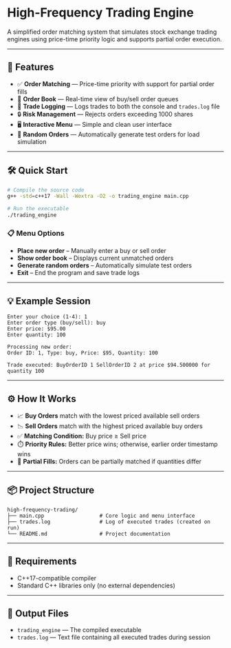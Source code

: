 # High-Frequency Trading Engine

A simplified order matching system that simulates stock exchange trading engines using price-time priority logic and supports partial order execution.

---

## 🚀 Features

- ✅ **Order Matching** — Price-time priority with support for partial order fills  
- 📘 **Order Book** — Real-time view of buy/sell order queues  
- 📝 **Trade Logging** — Logs trades to both the console and `trades.log` file  
- 🔒 **Risk Management** — Rejects orders exceeding 1000 shares  
- 🖥️ **Interactive Menu** — Simple and clean user interface  
- 🧪 **Random Orders** — Automatically generate test orders for load simulation

---

## 🛠️ Quick Start

```bash
# Compile the source code
g++ -std=c++17 -Wall -Wextra -O2 -o trading_engine main.cpp

# Run the executable
./trading_engine
```

### 📋 Menu Options

- **Place new order** – Manually enter a buy or sell order
- **Show order book** – Displays current unmatched orders
- **Generate random orders** – Automatically simulate test orders
- **Exit** – End the program and save trade logs

---

## 💡 Example Session

```
Enter your choice (1-4): 1
Enter order type (buy/sell): buy
Enter price: $95.00
Enter quantity: 100

Processing new order:
Order ID: 1, Type: buy, Price: $95, Quantity: 100

Trade executed: BuyOrderID 1 SellOrderID 2 at price $94.500000 for quantity 100
```

---

## ⚙️ How It Works

- 📈 **Buy Orders** match with the lowest priced available sell orders
- 📉 **Sell Orders** match with the highest priced available buy orders
- ✅ **Matching Condition:** Buy price ≥ Sell price
- ⏱️ **Priority Rules:** Better price wins; otherwise, earlier order timestamp wins
- 🔁 **Partial Fills:** Orders can be partially matched if quantities differ

---

## 📦 Project Structure

```
high-frequency-trading/
├── main.cpp                  # Core logic and menu interface
├── trades.log                # Log of executed trades (created on run)
└── README.md                 # Project documentation
```

---

## 📌 Requirements

- C++17-compatible compiler
- Standard C++ libraries only (no external dependencies)

---

## 📄 Output Files

- `trading_engine` — The compiled executable
- `trades.log` — Text file containing all executed trades during session